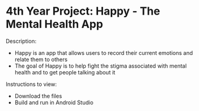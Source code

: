 # 4th Year Project: Happy - The Mental Health App

Description:
- Happy is an app that allows users to record their current emotions and relate them to others
- The goal of Happy is to help fight the stigma associated with mental health and to get people talking about it

Instructions to view:
- Download the files
- Build and run in Android Studio
